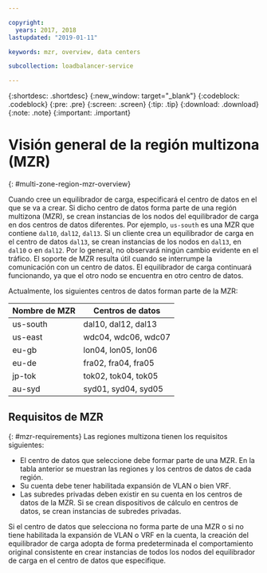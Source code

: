 ```yaml
---

copyright:
  years: 2017, 2018
lastupdated: "2019-01-11"

keywords: mzr, overview, data centers

subcollection: loadbalancer-service

---
```


{:shortdesc: .shortdesc}
{:new_window: target="_blank"}
{:codeblock: .codeblock}
{:pre: .pre}
{:screen: .screen}
{:tip: .tip}
{:download: .download}
{:note: .note}
{:important: .important}

# Visión general de la región multizona (MZR)
{: #multi-zone-region-mzr-overview}

Cuando cree un equilibrador de carga, especificará el centro de datos en el que se va a crear. Si dicho centro de datos forma parte de una región multizona (MZR), se crean instancias de los nodos del equilibrador de carga en dos centros de datos diferentes. Por ejemplo, `us-south` es una MZR que contiene `dal10`, `dal12`, `dal13`. Si un cliente crea un equilibrador de carga en el centro de datos `dal13`, se crean instancias de los nodos en `dal13`, en `dal10` o en `dal12`. Por lo general, no observará ningún cambio evidente en el tráfico. El soporte de MZR resulta útil cuando se interrumpe la comunicación con un centro de datos. El equilibrador de carga continuará funcionando, ya que el otro nodo se encuentra en otro centro de datos.

Actualmente, los siguientes centros de datos forman parte de la MZR:

| Nombre de MZR | Centros de datos |
| ---------|--------------|
| us-south | dal10, dal12, dal13 |
| us-east | wdc04, wdc06, wdc07 |
| eu-gb | lon04, lon05, lon06 |
| eu-de | fra02, fra04, fra05 |
| jp-tok | tok02, tok04, tok05 |
| au-syd | syd01, syd04, syd05 |


## Requisitos de MZR
{: #mzr-requirements}
Las regiones multizona tienen los requisitos siguientes:
* El centro de datos que seleccione debe formar parte de una MZR. En la tabla anterior se muestran las regiones y los centros de datos de cada región.
* Su cuenta debe tener habilitada expansión de VLAN o bien VRF.
* Las subredes privadas deben existir en su cuenta en los centros de datos de la MZR. Si se crean dispositivos de cálculo en centros de datos, se crean instancias de subredes privadas.

Si el centro de datos que selecciona no forma parte de una MZR o si no tiene habilitada la expansión de VLAN o VRF en la cuenta, la creación del equilibrador de carga adopta de forma predeterminada el comportamiento original consistente en crear instancias de todos los nodos del equilibrador de carga en el centro de datos que especifique.

